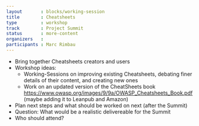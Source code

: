 ```yaml
---
layout       : blocks/working-session
title        : Cheatsheets
type         : workshop
track        : Project Summit
status       : more-content
organizers   :
participants : Marc Rimbau
---
```


* Bring together Cheatsheets creators and users 
* Workshop ideas:
  * Working-Sessions on improving existing Cheatsheets, debating finer details of their content, and creating new ones
  * Work on an updated version of the CheatSheets book https://www.owasp.org/images/9/9a/OWASP_Cheatsheets_Book.pdf (maybe adding it to Leanpub and Amazon)
* Plan next steps and what should be worked on next (after the Summit)
* Question: What would be a realistic delivereable for the Summit
* Who should attend?
